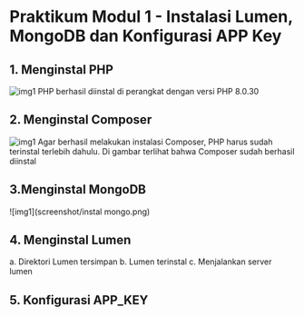 # Praktikum Modul 1 - Instalasi Lumen, MongoDB dan Konfigurasi APP Key

## 1. Menginstal PHP
![img1](screenshot/)
PHP berhasil diinstal di perangkat dengan versi PHP 8.0.30

## 2. Menginstal Composer
![img1](screenshot/)
Agar berhasil melakukan instalasi Composer, PHP harus sudah terinstal terlebih dahulu. Di gambar terlihat bahwa Composer sudah berhasil diinstal

## 3.Menginstal MongoDB
![img1](screenshot/instal mongo.png)


## 4. Menginstal Lumen
a. Direktori Lumen tersimpan
b. Lumen terinstal
c. Menjalankan server lumen

## 5. Konfigurasi APP_KEY

